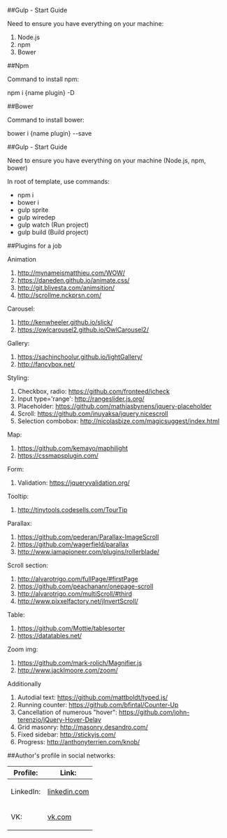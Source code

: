 ##Gulp - Start Guide
<p>Need to ensure you have everything on your machine:</p>
<ol>
	<li>Node.js</li>
	<li>npm</li>
	<li>Bower</li>
</ol>



##Npm
<p>Command to install npm:</p>
<p>npm i {name plugin} -D</p>



##Bower
<p>Command to install bower:</p>
<p>bower i {name plugin} --save</p>



##Gulp - Start Guide
<p>Need to ensure you have everything on your machine (Node.js, npm, bower)</p>
<p>In root of template, use commands:</p>
<ul>
	<li>npm i</li>
	<li>bower i</li>
	<li>gulp sprite</li>
	<li>gulp wiredep</li>
	<li>gulp watch (Run project)</li>
	<li>gulp build (Build project)</li>
</ul>



##Plugins for a job

<p>Animation</p>
<ol>
    <li><a href="http://mynameismatthieu.com/WOW/" target="_blank">http://mynameismatthieu.com/WOW/</a></li>
    <li><a href="https://daneden.github.io/animate.css/" target="_blank">https://daneden.github.io/animate.css/</a></li>
    <li><a href="http://git.blivesta.com/animsition/" target="_blank">http://git.blivesta.com/animsition/</a></li>
    <li><a href="http://scrollme.nckprsn.com/" target="_blank">http://scrollme.nckprsn.com/</a></li>
</ol>

<p>Carousel:</p>
<ol>
    <li><a href="http://kenwheeler.github.io/slick/" target="_blank">http://kenwheeler.github.io/slick/</a></li>
    <li><a href="https://owlcarousel2.github.io/OwlCarousel2/" target="_blank">https://owlcarousel2.github.io/OwlCarousel2/</a></li>
</ol>

<p>Gallery:</p>
<ol>
    <li><a href="https://sachinchoolur.github.io/lightGallery/" target="_blank">https://sachinchoolur.github.io/lightGallery/</a></li>
    <li><a href="http://fancybox.net/" target="_blank">http://fancybox.net/</a></li>
</ol>

<p>Styling:</p>
<ol>
    <li>Сheckbox, radio: <a href="https://github.com/fronteed/icheck" target="_blank">https://github.com/fronteed/icheck</a></li>
    <li>Input type='range': <a href="http://rangeslider.js.org/" target="_blank">http://rangeslider.js.org/</a></li>
    <li>Placeholder: <a href="https://github.com/mathiasbynens/jquery-placeholder" target="_blank">https://github.com/mathiasbynens/jquery-placeholder</a></li>
    <li>Scroll: <a href="https://github.com/inuyaksa/jquery.nicescroll" target="_blank">https://github.com/inuyaksa/jquery.nicescroll</a></li>
    <li>Selection combobox: <a href="http://nicolasbize.com/magicsuggest/index.html" target="_blank">http://nicolasbize.com/magicsuggest/index.html</a></li>
</ol>

<p>Map:</p>
<ol>
    <li><a href="https://github.com/kemayo/maphilight" target="_blank">https://github.com/kemayo/maphilight</a></li>
    <li><a href="https://cssmapsplugin.com/" target="_blank">https://cssmapsplugin.com/</a></li>
</ol>

<p>Form:</p>
<ol>
    <li>Validation: <a href="https://jqueryvalidation.org/" target="_blank">https://jqueryvalidation.org/</a></li>
</ol>

<p>Tooltip:</p>
<ol>
    <li><a href="http://tinytools.codesells.com/TourTip" target="_blank">http://tinytools.codesells.com/TourTip</a></li>
</ol>

<p>Parallax:</p>
<ol>
    <li><a href="https://github.com/pederan/Parallax-ImageScroll" target="_blank">https://github.com/pederan/Parallax-ImageScroll</a></li>
    <li><a href="https://github.com/wagerfield/parallax" target="_blank">https://github.com/wagerfield/parallax</a></li>
    <li><a href="http://www.iamapioneer.com/plugins/rollerblade/" target="_blank">http://www.iamapioneer.com/plugins/rollerblade/</a></li>
</ol>		

<p>Scroll section:</p> 
<ol>
    <li><a href="http://alvarotrigo.com/fullPage/#firstPage" target="_blank">http://alvarotrigo.com/fullPage/#firstPage</a></li>
    <li><a href="https://github.com/peachananr/onepage-scroll" target="_blank">https://github.com/peachananr/onepage-scroll</a></li>
    <li><a href="http://alvarotrigo.com/multiScroll/#third" target="_blank">http://alvarotrigo.com/multiScroll/#third</a></li>
    <li><a href="http://www.pixxelfactory.net/jInvertScroll/" target="_blank">http://www.pixxelfactory.net/jInvertScroll/</a></li>
</ol>	

<p>Table:</p> 
<ol>
    <li><a href="https://github.com/Mottie/tablesorter" target="_blank">https://github.com/Mottie/tablesorter</a></li>
    <li><a href="https://datatables.net/" target="_blank">https://datatables.net/</a></li>
</ol>

<p>Zoom img:</p> 
<ol>
    <li><a href="https://github.com/mark-rolich/Magnifier.js" target="_blank">https://github.com/mark-rolich/Magnifier.js</a></li>
    <li><a href="http://www.jacklmoore.com/zoom/" target="_blank">http://www.jacklmoore.com/zoom/</a></li>
</ol> 

<p>Additionally</p>
<ol>
    <li>Autodial text: <a href="https://github.com/mattboldt/typed.js/" target="_blank">https://github.com/mattboldt/typed.js/</a></li>
    <li>Running counter: <a href="https://github.com/bfintal/Counter-Up" target="_blank">https://github.com/bfintal/Counter-Up</a></li>
    <li>Cancellation of numerous "hover": <a href="https://github.com/john-terenzio/jQuery-Hover-Delay" target="_blank">https://github.com/john-terenzio/jQuery-Hover-Delay</a></li>
    <li>Grid masonry: <a href="http://masonry.desandro.com/" target="_blank">http://masonry.desandro.com/</a></li>
    <li>Fixed sidebar: <a href="http://stickyjs.com/" target="_blank">http://stickyjs.com/</a></li>
    <li>Progress: <a href="http://anthonyterrien.com/knob/" target="_blank">http://anthonyterrien.com/knob/</a></li>
</ol>

 

##Author's profile in social networks:
<table>
	<thead>  
		<tr>
			<th>Profile:</th>
			<th>Link:</th> 
		</tr>
	</thead>
	<tbody>
		<tr>
			<td>
				<p>LinkedIn:</p>
			</td>
			<td>
				<a href="https://www.linkedin.com/in/никита-карпинский-544b42a2" target="_blank">linkedin.com</a>
			</td>
		</tr>
		<tr>
			<td>
				<p>VK:</p>
			</td>
			<td>
				<a href="https://vk.com/nikita_karpinskiy" target="_blank">vk.com</a>
			</td>
		</tr>
	</tbody>
</table>